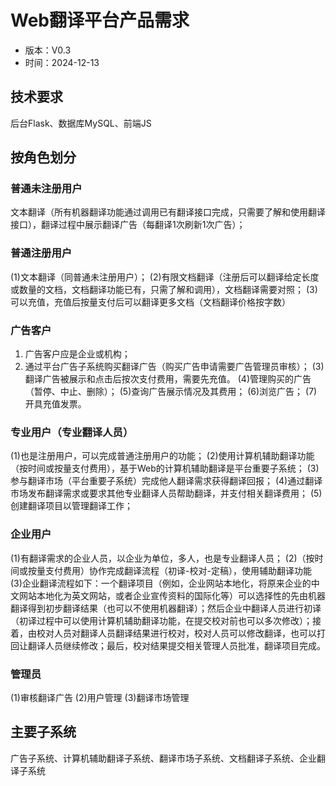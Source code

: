 # Web翻译平台产品需求
- 版本：V0.3
- 时间：2024-12-13
## 技术要求
后台Flask、数据库MySQL、前端JS
## 按角色划分
### 普通未注册用户
文本翻译（所有机器翻译功能通过调用已有翻译接口完成，只需要了解和使用翻译接口），翻译过程中展示翻译广告（每翻译1次刷新1次广告）；
### 普通注册用户
(1)文本翻译（同普通未注册用户）；
(2)有限文档翻译（注册后可以翻译给定长度或数量的文档，文档翻译功能已有，只需了解和调用），文档翻译需要对照；
(3)可以充值，充值后按量支付后可以翻译更多文档（文档翻译价格按字数）
### 广告客户
1. 广告客户应是企业或机构；
2. 通过平台广告子系统购买翻译广告（购买广告申请需要广告管理员审核）；
(3)翻译广告被展示和点击后按次支付费用，需要先充值。
(4)管理购买的广告（暂停、中止、删除）；
(5)查询广告展示情况及其费用；
(6)浏览广告；
(7)开具充值发票。
### 专业用户（专业翻译人员）
(1)也是注册用户，可以完成普通注册用户的功能；
(2)使用计算机辅助翻译功能（按时间或按量支付费用），基于Web的计算机辅助翻译是平台重要子系统；
(3)参与翻译市场（平台重要子系统）完成他人翻译需求获得翻译回报；
(4)通过翻译市场发布翻译需求或要求其他专业翻译人员帮助翻译，并支付相关翻译费用；
(5)创建翻译项目以管理翻译工作；
### 企业用户
(1)有翻译需求的企业人员，以企业为单位，多人，也是专业翻译人员；
(2)（按时间或按量支付费用）协作完成翻译流程（初译-校对-定稿），使用辅助翻译功能
(3)企业翻译流程如下：一个翻译项目（例如，企业网站本地化，将原来企业的中文网站本地化为英文网站，或者企业宣传资料的国际化等）可以选择性的先由机器翻译得到初步翻译结果（也可以不使用机器翻译）；然后企业中翻译人员进行初译（初译过程中可以使用计算机辅助翻译功能，在提交校对前也可以多次修改）；接着，由校对人员对翻译人员翻译结果进行校对，校对人员可以修改翻译，也可以打回让翻译人员继续修改；最后，校对结果提交相关管理人员批准，翻译项目完成。
### 管理员
(1)审核翻译广告
(2)用户管理
(3)翻译市场管理
## 主要子系统
广告子系统、计算机辅助翻译子系统、翻译市场子系统、文档翻译子系统、企业翻译子系统
